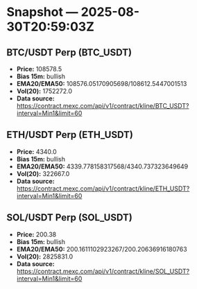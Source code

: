 # Snapshot — 2025-08-30T20:59:03Z

## BTC/USDT Perp (BTC_USDT)
- **Price:** 108578.5
- **Bias 15m:** bullish
- **EMA20/EMA50:** 108576.05170905698/108612.5447001513
- **Vol(20):** 1752272.0
- **Data source:** https://contract.mexc.com/api/v1/contract/kline/BTC_USDT?interval=Min1&limit=60

## ETH/USDT Perp (ETH_USDT)
- **Price:** 4340.0
- **Bias 15m:** bullish
- **EMA20/EMA50:** 4339.778158317568/4340.737323649649
- **Vol(20):** 322667.0
- **Data source:** https://contract.mexc.com/api/v1/contract/kline/ETH_USDT?interval=Min1&limit=60

## SOL/USDT Perp (SOL_USDT)
- **Price:** 200.38
- **Bias 15m:** bullish
- **EMA20/EMA50:** 200.1611102923267/200.20636916180763
- **Vol(20):** 2825831.0
- **Data source:** https://contract.mexc.com/api/v1/contract/kline/SOL_USDT?interval=Min1&limit=60
